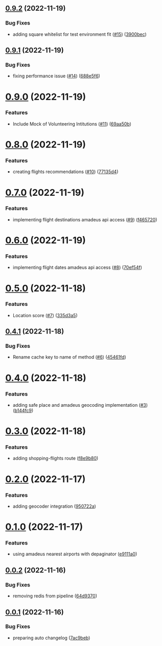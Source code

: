 ## [0.9.2](https://github.com/hackthejourney2022/back/compare/v0.9.1...v0.9.2) (2022-11-19)


### Bug Fixes

* adding square whitelist for test environment fit ([#15](https://github.com/hackthejourney2022/back/issues/15)) ([3900bec](https://github.com/hackthejourney2022/back/commit/3900beccddeba081213c3c1bcad843837d4592a3))

## [0.9.1](https://github.com/hackthejourney2022/back/compare/v0.9.0...v0.9.1) (2022-11-19)


### Bug Fixes

* fixing performance issue ([#14](https://github.com/hackthejourney2022/back/issues/14)) ([688e5f6](https://github.com/hackthejourney2022/back/commit/688e5f6bd846ac0ed1f37ae5c0494c2de4108444))

# [0.9.0](https://github.com/hackthejourney2022/back/compare/v0.8.0...v0.9.0) (2022-11-19)


### Features

* Include Mock of Volunteering Intitutions ([#11](https://github.com/hackthejourney2022/back/issues/11)) ([69aa50b](https://github.com/hackthejourney2022/back/commit/69aa50b220923941810b62f63524f88c51214a75))

# [0.8.0](https://github.com/hackthejourney2022/back/compare/v0.7.0...v0.8.0) (2022-11-19)


### Features

* creating flights recommendations ([#10](https://github.com/hackthejourney2022/back/issues/10)) ([77135d4](https://github.com/hackthejourney2022/back/commit/77135d4c731284319fed02df3dafc529b2b53c90))

# [0.7.0](https://github.com/hackthejourney2022/back/compare/v0.6.0...v0.7.0) (2022-11-19)


### Features

* implementing flight destinations amadeus api access ([#9](https://github.com/hackthejourney2022/back/issues/9)) ([f465720](https://github.com/hackthejourney2022/back/commit/f465720479d152220c306b50c3d24b5ff04ff856))

# [0.6.0](https://github.com/hackthejourney2022/back/compare/v0.5.0...v0.6.0) (2022-11-19)


### Features

* implementing flight dates amadeus api access ([#8](https://github.com/hackthejourney2022/back/issues/8)) ([70ef54f](https://github.com/hackthejourney2022/back/commit/70ef54fcb9b77b0e891d809b431446ca295ce725))

# [0.5.0](https://github.com/hackthejourney2022/back/compare/v0.4.1...v0.5.0) (2022-11-18)


### Features

* Location score ([#7](https://github.com/hackthejourney2022/back/issues/7)) ([335d3a5](https://github.com/hackthejourney2022/back/commit/335d3a57b27f7be8ed371ac786319a01b8c3a75d))

## [0.4.1](https://github.com/hackthejourney2022/back/compare/v0.4.0...v0.4.1) (2022-11-18)


### Bug Fixes

* Rename cache key to name of method ([#6](https://github.com/hackthejourney2022/back/issues/6)) ([45461fd](https://github.com/hackthejourney2022/back/commit/45461fd9f259ab5f4bc21d6fcfd4e23675958b91))

# [0.4.0](https://github.com/hackthejourney2022/back/compare/v0.3.0...v0.4.0) (2022-11-18)


### Features

* adding safe place and amadeus geocoding implementation ([#3](https://github.com/hackthejourney2022/back/issues/3)) ([b144fc9](https://github.com/hackthejourney2022/back/commit/b144fc9acbba1534485504c0b44b0edef8df2a7a))

# [0.3.0](https://github.com/hackthejourney2022/back/compare/v0.2.0...v0.3.0) (2022-11-18)


### Features

* adding shopping-flights route ([f8e9b80](https://github.com/hackthejourney2022/back/commit/f8e9b801535d4994722ce6cddca9e57e4d944f01))

# [0.2.0](https://github.com/hackthejourney2022/back/compare/v0.1.0...v0.2.0) (2022-11-17)


### Features

* adding geocoder integration ([950722a](https://github.com/hackthejourney2022/back/commit/950722ac8a987578b80834836c14272c6ce0e5fa))

# [0.1.0](https://github.com/hackthejourney2022/back/compare/v0.0.2...v0.1.0) (2022-11-17)


### Features

* using amadeus nearest airports with depaginator ([e9111a0](https://github.com/hackthejourney2022/back/commit/e9111a0d4a3bfea49f1941dc5df4b262ef6c75e2))

## [0.0.2](https://github.com/hackthejourney2022/back/compare/v0.0.1...v0.0.2) (2022-11-16)


### Bug Fixes

* removing redis from pipeline ([64d9370](https://github.com/hackthejourney2022/back/commit/64d9370ff5bdb321e670458d2d92ee98ce11e3e9))

## [0.0.1](https://github.com/hackthejourney2022/back/compare/v0.0.0...v0.0.1) (2022-11-16)


### Bug Fixes

* preparing auto changelog ([7ac9beb](https://github.com/hackthejourney2022/back/commit/7ac9beb2425954481c8bb18f31c94da8465dc09d))
